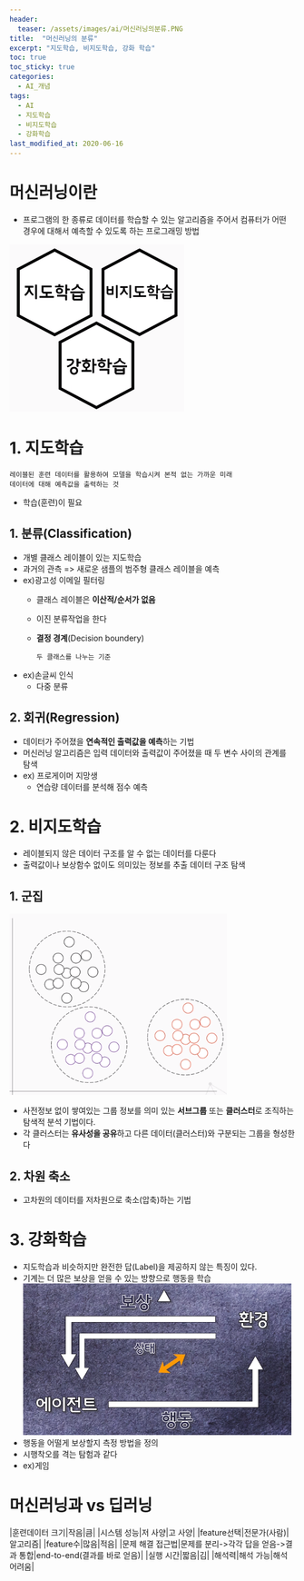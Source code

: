 ```yaml
---
header:
  teaser: /assets/images/ai/머신러닝의분류.PNG
title:  "머신러닝의 분류"
excerpt: "지도학습, 비지도학습, 강화 학습"
toc: true
toc_sticky: true
categories:
  - AI_개념
tags:
  - AI
  - 지도학습
  - 비지도학습
  - 강화학습
last_modified_at: 2020-06-16
---
```

# 머신러닝이란
* 프로그램의 한 종류로 데이터를 학습할 수 있는 알고리즘을 주어서 컴퓨터가 어떤 경우에 대해서 예측할 수 있도록 하는 프로그래밍 방법

![머신러닝의분류](/assets/images/ai/머신러닝의분류.PNG)
# 1. 지도학습
  
    레이블된 훈련 데이터를 활용하여 모델을 학습시켜 본적 없는 가까운 미래
    데이터에 대해 예측값을 출력하는 것
     
* 학습(훈련)이 필요    

## 1. 분류(Classification)
* 개별 클래스 레이블이 있는 지도학습 
* 과거의 관측 => 새로운 샘플의 범주형 클래스 레이블을 예측
*  ex)광고성 이메일 필터링
   * 클래스 레이블은 **이산적/순서가 없음**
   * 이진 분류작업을 한다
   * **결정 경계**(Decision boundery)
     
         두 클래스를 나누는 기준
   
* ex)손글씨 인식
  * 다중 분류
      
## 2. 회귀(Regression)
* 데이터가 주어졌을 **연속적인 출력값을 예측**하는 기법
* 머신러닝 알고리즘은 입력 데이터와 출력값이 주어졌을 때 
  두 변수 사이의 관계를 탐색
* ex) 프로게이머 지망생
  * 연습량 데이터를 분석해 점수 예측

# 2. 비지도학습
* 레이블되지 않은 데이터 구조를 알 수 없는 데이터를 다룬다
* 출력값이나 보상함수 없이도 의미있는 정보를 추출 데이터 구조 탐색  

## 1. 군집
![군집](/assets/images/ai/군집.PNG)  
* 사전정보 없이 쌓여있는 그룹 정보를 의미 있는 **서브그룹** 또는
  **클러스터**로 조직하는 탐색적 분석 기법이다.  
* 각 클러스터는 **유사성을 공유**하고 다른 데이터(클러스터)와
  구분되는 그룹을 형성한다  
 
## 2. 차원 축소 
* 고차원의 데이터를 저차원으로 축소(압축)하는 기법  

# 3. 강화학습
* 지도학습과 비슷하지만 완전한 답(Label)을 제공하지 않는 특징이 있다.
* 기계는 더 많은 보상을 얻을 수 있는 방향으로 행동을 학습
![강화학습](/assets/images/ai/강화학습.PNG)  
* 행동을 어떨게 보상할지 측정 방법을 정의
* 시행착오를 격는 탐험과 같다
* ex)게임 

# 머신러닝과 vs 딥러닝

|훈련데이터 크기|작음|큼|
|시스템 성능|저 사양|고 사양|
|feature선택|전문가(사람)|알고리즘|
|feature수|많음|적음|
|문제 해결 접근법|문제를 분리->각각 답을 얻음->결과 통합|end-to-end(결과를 바로 얻음)|
|실행 시간|짧음|김|
|해석력|해석 가능|해석 어려움|
